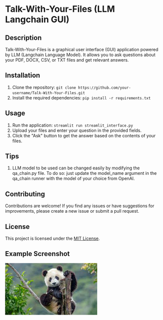 # Talk-With-Your-Files (LLM Langchain GUI)

## Description
Talk-With-Your-Files is a graphical user interface (GUI) application powered by LLM (Langchain Language Model). It allows you to ask questions about your PDF, DOCX, CSV, or TXT files and get relevant answers.

## Installation
1. Clone the repository: `git clone https://github.com/your-username/Talk-With-Your-Files.git`
2. Install the required dependencies: `pip install -r requirements.txt`

## Usage
1. Run the application: `streamlit run streamlit_interface.py`
2. Upload your files and enter your question in the provided fields.
3. Click the "Ask" button to get the answer based on the contents of your files.

## Tips
1. LLM model to be used can be changed easily by modifying the qa_chain.py file. To do so: just update the model_name argument in the qa_chain runner with the model of your choice from OpenAI.

## Contributing
Contributions are welcome! If you find any issues or have suggestions for improvements, please create a new issue or submit a pull request.

## License
This project is licensed under the [MIT License](LICENSE).

## Example Screenshot
![Example Screenshot](images/example_screenshot.jpg)